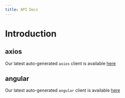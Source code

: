 ```yaml
---
title: API Docs
---
```


# Introduction

## axios

Our latest auto-generated `axios` client is available [here](https://map-api-direct.foam.space/static/js/axios.js)

## angular

Our latest auto-generated `angular` client is available [here](https://map-api-direct.foam.space/static/js/angular.js)
